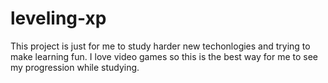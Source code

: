 # leveling-xp

This project is just for me to study harder new techonlogies and trying to make learning fun. I love video games so this is the best way for me to see my progression while studying.
